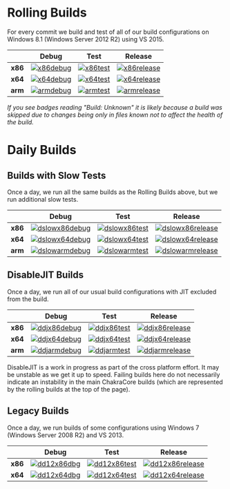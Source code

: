 # Rolling Builds

For every commit we build and test of all of our build configurations on Windows 8.1 (Windows Server 2012 R2) using VS 2015.

|         | __Debug__ | __Test__ | __Release__ |
|:-------:|:---------:|:--------:|:-----------:|
| __x86__ | [![x86debug][x86dbgicon]][x86dbglink] | [![x86test][x86testicon]][x86testlink] | [![x86release][x86relicon]][x86rellink] |
| __x64__ | [![x64debug][x64dbgicon]][x64dbglink] | [![x64test][x64testicon]][x64testlink] | [![x64release][x64relicon]][x64rellink] |
| __arm__ | [![armdebug][armdbgicon]][armdbglink] | [![armtest][armtesticon]][armtestlink] | [![armrelease][armrelicon]][armrellink] |

*If you see badges reading "Build: Unknown" it is likely because a build was skipped due to changes being only in files known not to affect the health of the build.*

[x86dbgicon]: http://dotnet-ci.cloudapp.net/job/Microsoft_ChakraCore/job/x86_debug/badge/icon
[x86dbglink]: http://dotnet-ci.cloudapp.net/job/Microsoft_ChakraCore/job/x86_debug/
[x86testicon]: http://dotnet-ci.cloudapp.net/job/Microsoft_ChakraCore/job/x86_test/badge/icon
[x86testlink]: http://dotnet-ci.cloudapp.net/job/Microsoft_ChakraCore/job/x86_test/
[x86relicon]: http://dotnet-ci.cloudapp.net/job/Microsoft_ChakraCore/job/x86_release/badge/icon
[x86rellink]: http://dotnet-ci.cloudapp.net/job/Microsoft_ChakraCore/job/x86_release/

[x64dbgicon]: http://dotnet-ci.cloudapp.net/job/Microsoft_ChakraCore/job/x64_debug/badge/icon
[x64dbglink]: http://dotnet-ci.cloudapp.net/job/Microsoft_ChakraCore/job/x64_debug/
[x64testicon]: http://dotnet-ci.cloudapp.net/job/Microsoft_ChakraCore/job/x64_test/badge/icon
[x64testlink]: http://dotnet-ci.cloudapp.net/job/Microsoft_ChakraCore/job/x64_test/
[x64relicon]: http://dotnet-ci.cloudapp.net/job/Microsoft_ChakraCore/job/x64_release/badge/icon
[x64rellink]: http://dotnet-ci.cloudapp.net/job/Microsoft_ChakraCore/job/x64_release/

[armdbgicon]: http://dotnet-ci.cloudapp.net/job/Microsoft_ChakraCore/job/arm_debug/badge/icon
[armdbglink]: http://dotnet-ci.cloudapp.net/job/Microsoft_ChakraCore/job/arm_debug/
[armtesticon]: http://dotnet-ci.cloudapp.net/job/Microsoft_ChakraCore/job/arm_test/badge/icon
[armtestlink]: http://dotnet-ci.cloudapp.net/job/Microsoft_ChakraCore/job/arm_test/
[armrelicon]: http://dotnet-ci.cloudapp.net/job/Microsoft_ChakraCore/job/arm_release/badge/icon
[armrellink]: http://dotnet-ci.cloudapp.net/job/Microsoft_ChakraCore/job/arm_release/

# Daily Builds

## Builds with Slow Tests

Once a day, we run all the same builds as the Rolling Builds above, but we run additional slow tests.

|         | __Debug__ | __Test__ | __Release__ |
|:-------:|:---------:|:--------:|:-----------:|
| __x86__ | [![dslowx86debug][dslowx86dbgicon]][dslowx86dbglink] | [![dslowx86test][dslowx86testicon]][dslowx86testlink] | [![dslowx86release][dslowx86relicon]][dslowx86rellink] |
| __x64__ | [![dslowx64debug][dslowx64dbgicon]][dslowx64dbglink] | [![dslowx64test][dslowx64testicon]][dslowx64testlink] | [![dslowx64release][dslowx64relicon]][dslowx64rellink] |
| __arm__ | [![dslowarmdebug][dslowarmdbgicon]][dslowarmdbglink] | [![dslowarmtest][dslowarmtesticon]][dslowarmtestlink] | [![dslowarmrelease][dslowarmrelicon]][dslowarmrellink] |

[dslowx86dbgicon]: http://dotnet-ci.cloudapp.net/job/Microsoft_ChakraCore/job/daily_slow_x86_debug/badge/icon
[dslowx86dbglink]: http://dotnet-ci.cloudapp.net/job/Microsoft_ChakraCore/job/daily_slow_x86_debug/
[dslowx86testicon]: http://dotnet-ci.cloudapp.net/job/Microsoft_ChakraCore/job/daily_slow_x86_test/badge/icon
[dslowx86testlink]: http://dotnet-ci.cloudapp.net/job/Microsoft_ChakraCore/job/daily_slow_x86_test/
[dslowx86relicon]: http://dotnet-ci.cloudapp.net/job/Microsoft_ChakraCore/job/daily_slow_x86_release/badge/icon
[dslowx86rellink]: http://dotnet-ci.cloudapp.net/job/Microsoft_ChakraCore/job/daily_slow_x86_release/

[dslowx64dbgicon]: http://dotnet-ci.cloudapp.net/job/Microsoft_ChakraCore/job/daily_slow_x64_debug/badge/icon
[dslowx64dbglink]: http://dotnet-ci.cloudapp.net/job/Microsoft_ChakraCore/job/daily_slow_x64_debug/
[dslowx64testicon]: http://dotnet-ci.cloudapp.net/job/Microsoft_ChakraCore/job/daily_slow_x64_test/badge/icon
[dslowx64testlink]: http://dotnet-ci.cloudapp.net/job/Microsoft_ChakraCore/job/daily_slow_x64_test/
[dslowx64relicon]: http://dotnet-ci.cloudapp.net/job/Microsoft_ChakraCore/job/daily_slow_x64_release/badge/icon
[dslowx64rellink]: http://dotnet-ci.cloudapp.net/job/Microsoft_ChakraCore/job/daily_slow_x64_release/

[dslowarmdbgicon]: http://dotnet-ci.cloudapp.net/job/Microsoft_ChakraCore/job/daily_slow_arm_debug/badge/icon
[dslowarmdbglink]: http://dotnet-ci.cloudapp.net/job/Microsoft_ChakraCore/job/daily_slow_arm_debug/
[dslowarmtesticon]: http://dotnet-ci.cloudapp.net/job/Microsoft_ChakraCore/job/daily_slow_arm_test/badge/icon
[dslowarmtestlink]: http://dotnet-ci.cloudapp.net/job/Microsoft_ChakraCore/job/daily_slow_arm_test/
[dslowarmrelicon]: http://dotnet-ci.cloudapp.net/job/Microsoft_ChakraCore/job/daily_slow_arm_release/badge/icon
[dslowarmrellink]: http://dotnet-ci.cloudapp.net/job/Microsoft_ChakraCore/job/daily_slow_arm_release/


## DisableJIT Builds

Once a day, we run all of our usual build configurations with JIT excluded from the build.

|         | __Debug__ | __Test__ | __Release__ |
|:-------:|:---------:|:--------:|:-----------:|
| __x86__ | [![ddjx86debug][ddjx86dbgicon]][ddjx86dbglink] | [![ddjx86test][ddjx86testicon]][ddjx86testlink] | [![ddjx86release][ddjx86relicon]][ddjx86rellink] |
| __x64__ | [![ddjx64debug][ddjx64dbgicon]][ddjx64dbglink] | [![ddjx64test][ddjx64testicon]][ddjx64testlink] | [![ddjx64release][ddjx64relicon]][ddjx64rellink] |
| __arm__ | [![ddjarmdebug][ddjarmdbgicon]][ddjarmdbglink] | [![ddjarmtest][ddjarmtesticon]][ddjarmtestlink] | [![ddjarmrelease][ddjarmrelicon]][ddjarmrellink] |

[ddjx86dbgicon]: http://dotnet-ci.cloudapp.net/job/Microsoft_ChakraCore/job/daily_disablejit_x86_debug/badge/icon
[ddjx86dbglink]: http://dotnet-ci.cloudapp.net/job/Microsoft_ChakraCore/job/daily_disablejit_x86_debug/
[ddjx86testicon]: http://dotnet-ci.cloudapp.net/job/Microsoft_ChakraCore/job/daily_disablejit_x86_test/badge/icon
[ddjx86testlink]: http://dotnet-ci.cloudapp.net/job/Microsoft_ChakraCore/job/daily_disablejit_x86_test/
[ddjx86relicon]: http://dotnet-ci.cloudapp.net/job/Microsoft_ChakraCore/job/daily_disablejit_x86_release/badge/icon
[ddjx86rellink]: http://dotnet-ci.cloudapp.net/job/Microsoft_ChakraCore/job/daily_disablejit_x86_release/

[ddjx64dbgicon]: http://dotnet-ci.cloudapp.net/job/Microsoft_ChakraCore/job/daily_disablejit_x64_debug/badge/icon
[ddjx64dbglink]: http://dotnet-ci.cloudapp.net/job/Microsoft_ChakraCore/job/daily_disablejit_x64_debug/
[ddjx64testicon]: http://dotnet-ci.cloudapp.net/job/Microsoft_ChakraCore/job/daily_disablejit_x64_test/badge/icon
[ddjx64testlink]: http://dotnet-ci.cloudapp.net/job/Microsoft_ChakraCore/job/daily_disablejit_x64_test/
[ddjx64relicon]: http://dotnet-ci.cloudapp.net/job/Microsoft_ChakraCore/job/daily_disablejit_x64_release/badge/icon
[ddjx64rellink]: http://dotnet-ci.cloudapp.net/job/Microsoft_ChakraCore/job/daily_disablejit_x64_release/

[ddjarmdbgicon]: http://dotnet-ci.cloudapp.net/job/Microsoft_ChakraCore/job/daily_disablejit_arm_debug/badge/icon
[ddjarmdbglink]: http://dotnet-ci.cloudapp.net/job/Microsoft_ChakraCore/job/daily_disablejit_arm_debug/
[ddjarmtesticon]: http://dotnet-ci.cloudapp.net/job/Microsoft_ChakraCore/job/daily_disablejit_arm_test/badge/icon
[ddjarmtestlink]: http://dotnet-ci.cloudapp.net/job/Microsoft_ChakraCore/job/daily_disablejit_arm_test/
[ddjarmrelicon]: http://dotnet-ci.cloudapp.net/job/Microsoft_ChakraCore/job/daily_disablejit_arm_release/badge/icon
[ddjarmrellink]: http://dotnet-ci.cloudapp.net/job/Microsoft_ChakraCore/job/daily_disablejit_arm_release/

DisableJIT is a work in progress as part of the cross platform effort. It may be unstable as we get it up to speed. Failing builds here do not necessarily indicate an instability in the main ChakraCore builds (which are represented by the rolling builds at the top of the page).

## Legacy Builds

Once a day, we run builds of some configurations using Windows 7 (Windows Server 2008 R2) and VS 2013.

|         | __Debug__ | __Test__ | __Release__ |
|:-------:|:---------------:|:--------------:|:-----------------:|
| __x86__ | [![dd12x86dbg][dd12x86dbgicon]][dd12x86dbglink] | [![dd12x86test][dd12x86testicon]][dd12x86testlink] | [![dd12x86release][dd12x86relicon]][dd12x86rellink] |
| __x64__ | [![dd12x64dbg][dd12x64dbgicon]][dd12x64dbglink] | [![dd12x64test][dd12x64testicon]][dd12x64testlink] | [![dd12x64release][dd12x64relicon]][dd12x64rellink] |

[dd12x86dbgicon]: http://dotnet-ci.cloudapp.net/job/Microsoft_ChakraCore/job/daily_dev12_x86_debug/badge/icon
[dd12x86dbglink]: http://dotnet-ci.cloudapp.net/job/Microsoft_ChakraCore/job/daily_dev12_x86_debug/
[dd12x86testicon]: http://dotnet-ci.cloudapp.net/job/Microsoft_ChakraCore/job/daily_dev12_x86_test/badge/icon
[dd12x86testlink]: http://dotnet-ci.cloudapp.net/job/Microsoft_ChakraCore/job/daily_dev12_x86_test/
[dd12x86relicon]: http://dotnet-ci.cloudapp.net/job/Microsoft_ChakraCore/job/daily_dev12_x86_release/badge/icon
[dd12x86rellink]: http://dotnet-ci.cloudapp.net/job/Microsoft_ChakraCore/job/daily_dev12_x86_release/

[dd12x64dbgicon]: http://dotnet-ci.cloudapp.net/job/Microsoft_ChakraCore/job/daily_dev12_x64_debug/badge/icon
[dd12x64dbglink]: http://dotnet-ci.cloudapp.net/job/Microsoft_ChakraCore/job/daily_dev12_x64_debug/
[dd12x64testicon]: http://dotnet-ci.cloudapp.net/job/Microsoft_ChakraCore/job/daily_dev12_x64_test/badge/icon
[dd12x64testlink]: http://dotnet-ci.cloudapp.net/job/Microsoft_ChakraCore/job/daily_dev12_x64_test/
[dd12x64relicon]: http://dotnet-ci.cloudapp.net/job/Microsoft_ChakraCore/job/daily_dev12_x64_release/badge/icon
[dd12x64rellink]: http://dotnet-ci.cloudapp.net/job/Microsoft_ChakraCore/job/daily_dev12_x64_release/